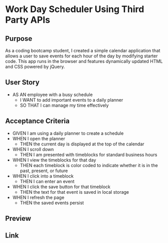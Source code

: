 # Work Day Scheduler Using Third Party APIs 

## Purpose

As a coding bootcamp student, I created a simple calendar application that allows a user to save events for each hour of the day by modifying starter code. This app runs in the browser and features dynamically updated HTML and CSS powered by jQuery.

<!-- You'll need to use the [Day.js](https://day.js.org/en/) library to work with date and time. Be sure to read the documentation carefully and concentrate on using Day.js in the browser. -->

## User Story

- AS AN employee with a busy schedule
  - I WANT to add important events to a daily planner
  - SO THAT I can manage my time effectively


## Acceptance Criteria

- GIVEN I am using a daily planner to create a schedule
- WHEN I open the planner
  - THEN the current day is displayed at the top of the calendar
- WHEN I scroll down
  - THEN I am presented with timeblocks for standard business hours
- WHEN I view the timeblocks for that day
  - THEN each timeblock is color coded to indicate whether it is in the past, present, or future
- WHEN I click into a timeblock
  - THEN I can enter an event
- WHEN I click the save button for that timeblock
  - THEN the text for that event is saved in local storage
- WHEN I refresh the page
  - THEN the saved events persist


## Preview



## Link


